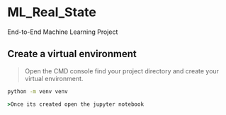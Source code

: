 # ML_Real_State
End-to-End Machine Learning Project

## Create a virtual environment
>Open the CMD console find your project directory and create your virtual environment.
```cmd
python -m venv venv

>Once its created open the jupyter notebook





